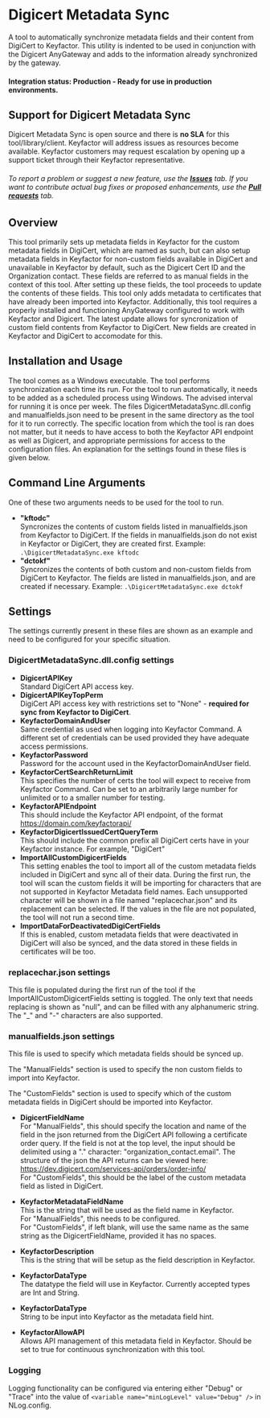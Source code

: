 # Digicert Metadata Sync

A tool to automatically synchronize metadata fields and their content from DigiCert to Keyfactor. This utility is indented to be used in conjunction with the Digicert AnyGateway and adds to the information already synchronized by the gateway.

#### Integration status: Production - Ready for use in production environments.



## Support for Digicert Metadata Sync

Digicert Metadata Sync is open source and there is **no SLA** for this tool/library/client. Keyfactor will address issues as resources become available. Keyfactor customers may request escalation by opening up a support ticket through their Keyfactor representative.

###### To report a problem or suggest a new feature, use the **[Issues](../../issues)** tab. If you want to contribute actual bug fixes or proposed enhancements, use the **[Pull requests](../../pulls)** tab.





## Overview
This tool primarily sets up metadata fields in Keyfactor for the custom metadata fields in DigiCert, which are named as such, but can also setup metadata fields in Keyfactor for non-custom fields available in DigiCert and unavailable in Keyfactor by default,   such as the Digicert Cert ID and the Organization contact.  These fields are referred to as manual fields in the context of this tool. After setting up these fields, the tool proceeds to update the contents of these fields. This tool only adds metadata to certificates that have already been imported into Keyfactor. Additionally, this tool requires a properly installed and functioning AnyGateway configured to work with Keyfactor and Digicert. The latest update allows for syncronization of custom field contents from Keyfactor to DigiCert. New fields are created in Keyfactor and DigiCert to accomodate for this.

## Installation and Usage
The tool comes as a Windows executable. The tool performs synchronization each time its run. For the tool to run automatically, it needs to be added as a scheduled process using Windows. The advised interval for running it is once per week. The files DigicertMetadataSync.dll.config and manualfields.json need to be present in the same directory as the tool for it to run correctly. The specific location from which the tool is ran does not matter, but it needs to have access to both the Keyfactor API endpoint as well as  Digicert, and appropriate permissions for access to the configuration files. 
An explanation for the settings found in these files is given below. 

## Command Line Arguments
One of these two arguments needs to be used for the tool to run.
- <b>"kftodc"</b>  
Syncronizes the contents of custom fields listed in manualfields.json from Keyfactor to DigiCert. If the fields in manualfields.json do not exist in Keyfactor or DigiCert, they are created first. Example: ```.\DigicertMetadataSync.exe kftodc```
- <b>"dctokf"</b>  
Syncronizes the contents of both custom and non-custom fields from DigiCert to Keyfactor. The fields are listed in manualfields.json, and are created if necessary.
Example: ```.\DigicertMetadataSync.exe dctokf```

## Settings
The settings currently present in these files are shown as an example and need to be configured for your specific situation.
### DigicertMetadataSync.dll.config settings
- <b>DigicertAPIKey</b>  
Standard DigiCert API access key.
- <b>DigicertAPIKeyTopPerm</b>  
DigiCert API access key with restrictions set to "None" - <b>required for sync from Keyfactor to DigiCert</b>. 
- <b>KeyfactorDomainAndUser</b>  
Same credential as used when logging into Keyfactor Command. A different set of credentials can be used provided they have adequate access permissions.
- <b>KeyfactorPassword</b>  
Password for the account used in the KeyfactorDomainAndUser field.
- <b>KeyfactorCertSearchReturnLimit</b>  
This specifies the number of certs the tool will expect to receive from Keyfactor Command. Can be set to an arbitrarily large number for unlimited or to a smaller number for testing.
- <b>KeyfactorAPIEndpoint</b>  
This should include the Keyfactor API endpoint, of the format https://domain.com/keyfactorapi/
- <b>KeyfactorDigicertIssuedCertQueryTerm</b>  
This should include the common prefix all DigiCert certs have in your Keyfactor instance. For example, "DigiCert"
- <b>ImportAllCustomDigicertFields</b>  
This setting enables the tool to import all of the custom metadata fields included in DigiCert and sync all of their data.
During the first run, the tool will scan the custom fields it will be importing for characters that are not supported in Keyfactor Metadata field names.
Each unsupported character will be shown in a file named "replacechar.json" and its replacement can be selected. If the values in the file are not populated, the tool will not run a second time.
- <b>ImportDataForDeactivatedDigiCertFields</b>  
If this is enabled, custom metadata fields that were deactivated in DigiCert will also be synced, and the data stored in these fields in certificates will be too.

### replacechar.json settings
This file is populated during the first run of the tool if the ImportAllCustomDigicertFields setting is toggled. 
The only text that needs replacing is shown as "null", and can be filled with any alphanumeric string. The "_" and "-" characters are also supported.


### manualfields.json settings
This file is used to specify which metadata fields should be synced up.

The "ManualFields" section is used to specify the non custom fields to import into Keyfactor. 

The "CustomFields" section is used to specify which of the custom metadata fields in DigiCert should be imported into Keyfactor.

- <b>DigicertFieldName</b>  
For "ManualFields", this should specify the location and name of the field in the json returned from the DigiCert API following a certificate order query. If the field is not at the top level, the input should be delimited using a "." character: "organization_contact.email".  The structure of the json the API returns can be viewed here: https://dev.digicert.com/services-api/orders/order-info/  
For "CustomFields", this should be the label of the custom metadata field as listed in DigiCert.

- <b>KeyfactorMetadataFieldName</b>  
This is the string that will be used as the field name in Keyfactor.  
For "ManualFields", this needs to be configured.  
For "CustomFields", if left blank, will use the same name as the same string as the DigicertFieldName, provided it has no spaces. 

- <b>KeyfactorDescription</b>  
This is the string that will be setup as the field description in Keyfactor.

- <b>KeyfactorDataType</b>  
The datatype the field will use in Keyfactor. Currently accepted types are Int and String.

- <b>KeyfactorDataType</b>  
String to be input into Keyfactor as the metadata field hint.

- <b>KeyfactorAllowAPI</b>  
Allows API management of this metadata field in Keyfactor. Should be set to true for continuous synchronization with this tool.

### Logging
Logging functionality can be configured via entering either "Debug" or "Trace" into the value of `<variable name="minLogLevel" value="Debug" />` in NLog.config.

